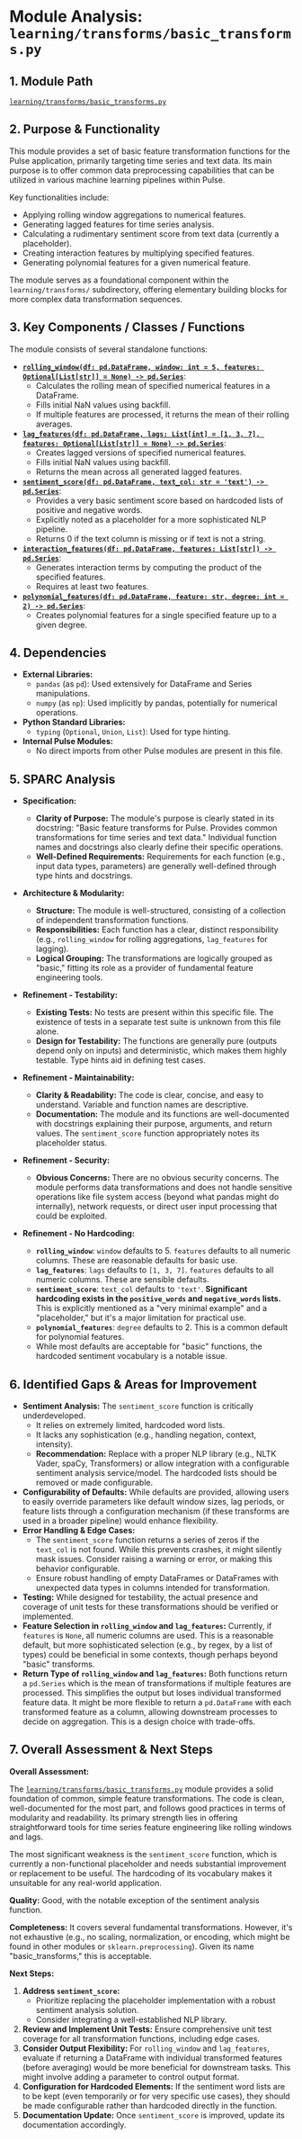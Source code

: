 # Module Analysis: `learning/transforms/basic_transforms.py`

## 1. Module Path

[`learning/transforms/basic_transforms.py`](learning/transforms/basic_transforms.py:1)

## 2. Purpose & Functionality

This module provides a set of basic feature transformation functions for the Pulse application, primarily targeting time series and text data. Its main purpose is to offer common data preprocessing capabilities that can be utilized in various machine learning pipelines within Pulse.

Key functionalities include:
*   Applying rolling window aggregations to numerical features.
*   Generating lagged features for time series analysis.
*   Calculating a rudimentary sentiment score from text data (currently a placeholder).
*   Creating interaction features by multiplying specified features.
*   Generating polynomial features for a given numerical feature.

The module serves as a foundational component within the `learning/transforms/` subdirectory, offering elementary building blocks for more complex data transformation sequences.

## 3. Key Components / Classes / Functions

The module consists of several standalone functions:

*   **[`rolling_window(df: pd.DataFrame, window: int = 5, features: Optional[List[str]] = None) -> pd.Series`](learning/transforms/basic_transforms.py:9)**:
    *   Calculates the rolling mean of specified numerical features in a DataFrame.
    *   Fills initial NaN values using backfill.
    *   If multiple features are processed, it returns the mean of their rolling averages.
*   **[`lag_features(df: pd.DataFrame, lags: List[int] = [1, 3, 7], features: Optional[List[str]] = None) -> pd.Series`](learning/transforms/basic_transforms.py:34)**:
    *   Creates lagged versions of specified numerical features.
    *   Fills initial NaN values using backfill.
    *   Returns the mean across all generated lagged features.
*   **[`sentiment_score(df: pd.DataFrame, text_col: str = 'text') -> pd.Series`](learning/transforms/basic_transforms.py:61)**:
    *   Provides a very basic sentiment score based on hardcoded lists of positive and negative words.
    *   Explicitly noted as a placeholder for a more sophisticated NLP pipeline.
    *   Returns 0 if the text column is missing or if text is not a string.
*   **[`interaction_features(df: pd.DataFrame, features: List[str]) -> pd.Series`](learning/transforms/basic_transforms.py:103)**:
    *   Generates interaction terms by computing the product of the specified features.
    *   Requires at least two features.
*   **[`polynomial_features(df: pd.DataFrame, feature: str, degree: int = 2) -> pd.Series`](learning/transforms/basic_transforms.py:124)**:
    *   Creates polynomial features for a single specified feature up to a given degree.

## 4. Dependencies

*   **External Libraries:**
    *   `pandas` (as `pd`): Used extensively for DataFrame and Series manipulations.
    *   `numpy` (as `np`): Used implicitly by pandas, potentially for numerical operations.
*   **Python Standard Libraries:**
    *   `typing` (`Optional`, `Union`, `List`): Used for type hinting.
*   **Internal Pulse Modules:**
    *   No direct imports from other Pulse modules are present in this file.

## 5. SPARC Analysis

*   **Specification:**
    *   **Clarity of Purpose:** The module's purpose is clearly stated in its docstring: "Basic feature transforms for Pulse. Provides common transformations for time series and text data." Individual function names and docstrings also clearly define their specific operations.
    *   **Well-Defined Requirements:** Requirements for each function (e.g., input data types, parameters) are generally well-defined through type hints and docstrings.

*   **Architecture & Modularity:**
    *   **Structure:** The module is well-structured, consisting of a collection of independent transformation functions.
    *   **Responsibilities:** Each function has a clear, distinct responsibility (e.g., `rolling_window` for rolling aggregations, `lag_features` for lagging).
    *   **Logical Grouping:** The transformations are logically grouped as "basic," fitting its role as a provider of fundamental feature engineering tools.

*   **Refinement - Testability:**
    *   **Existing Tests:** No tests are present within this specific file. The existence of tests in a separate test suite is unknown from this file alone.
    *   **Design for Testability:** The functions are generally pure (outputs depend only on inputs) and deterministic, which makes them highly testable. Type hints aid in defining test cases.

*   **Refinement - Maintainability:**
    *   **Clarity & Readability:** The code is clear, concise, and easy to understand. Variable and function names are descriptive.
    *   **Documentation:** The module and its functions are well-documented with docstrings explaining their purpose, arguments, and return values. The `sentiment_score` function appropriately notes its placeholder status.

*   **Refinement - Security:**
    *   **Obvious Concerns:** There are no obvious security concerns. The module performs data transformations and does not handle sensitive operations like file system access (beyond what pandas might do internally), network requests, or direct user input processing that could be exploited.

*   **Refinement - No Hardcoding:**
    *   **`rolling_window`**: `window` defaults to 5. `features` defaults to all numeric columns. These are reasonable defaults for basic use.
    *   **`lag_features`**: `lags` defaults to `[1, 3, 7]`. `features` defaults to all numeric columns. These are sensible defaults.
    *   **`sentiment_score`**: `text_col` defaults to `'text'`. **Significant hardcoding exists in the `positive_words` and `negative_words` lists.** This is explicitly mentioned as a "very minimal example" and a "placeholder," but it's a major limitation for practical use.
    *   **`polynomial_features`**: `degree` defaults to 2. This is a common default for polynomial features.
    *   While most defaults are acceptable for "basic" functions, the hardcoded sentiment vocabulary is a notable issue.

## 6. Identified Gaps & Areas for Improvement

*   **Sentiment Analysis:** The `sentiment_score` function is critically underdeveloped.
    *   It relies on extremely limited, hardcoded word lists.
    *   It lacks any sophistication (e.g., handling negation, context, intensity).
    *   **Recommendation:** Replace with a proper NLP library (e.g., NLTK Vader, spaCy, Transformers) or allow integration with a configurable sentiment analysis service/model. The hardcoded lists should be removed or made configurable.
*   **Configurability of Defaults:** While defaults are provided, allowing users to easily override parameters like default window sizes, lag periods, or feature lists through a configuration mechanism (if these transforms are used in a broader pipeline) would enhance flexibility.
*   **Error Handling & Edge Cases:**
    *   The `sentiment_score` function returns a series of zeros if the `text_col` is not found. While this prevents crashes, it might silently mask issues. Consider raising a warning or error, or making this behavior configurable.
    *   Ensure robust handling of empty DataFrames or DataFrames with unexpected data types in columns intended for transformation.
*   **Testing:** While designed for testability, the actual presence and coverage of unit tests for these transformations should be verified or implemented.
*   **Feature Selection in `rolling_window` and `lag_features`:** Currently, if `features` is `None`, all numeric columns are used. This is a reasonable default, but more sophisticated selection (e.g., by regex, by a list of types) could be beneficial in some contexts, though perhaps beyond "basic" transforms.
*   **Return Type of `rolling_window` and `lag_features`:** Both functions return a `pd.Series` which is the mean of transformations if multiple features are processed. This simplifies the output but loses individual transformed feature data. It might be more flexible to return a `pd.DataFrame` with each transformed feature as a column, allowing downstream processes to decide on aggregation. This is a design choice with trade-offs.

## 7. Overall Assessment & Next Steps

**Overall Assessment:**

The [`learning/transforms/basic_transforms.py`](learning/transforms/basic_transforms.py:1) module provides a solid foundation of common, simple feature transformations. The code is clean, well-documented for the most part, and follows good practices in terms of modularity and readability. Its primary strength lies in offering straightforward tools for time series feature engineering like rolling windows and lags.

The most significant weakness is the `sentiment_score` function, which is currently a non-functional placeholder and needs substantial improvement or replacement to be useful. The hardcoding of its vocabulary makes it unsuitable for any real-world application.

**Quality:** Good, with the notable exception of the sentiment analysis function.

**Completeness:** It covers several fundamental transformations. However, it's not exhaustive (e.g., no scaling, normalization, or encoding, which might be found in other modules or `sklearn.preprocessing`). Given its name "basic_transforms," this is acceptable.

**Next Steps:**

1.  **Address `sentiment_score`:**
    *   Prioritize replacing the placeholder implementation with a robust sentiment analysis solution.
    *   Consider integrating a well-established NLP library.
2.  **Review and Implement Unit Tests:** Ensure comprehensive unit test coverage for all transformation functions, including edge cases.
3.  **Consider Output Flexibility:** For `rolling_window` and `lag_features`, evaluate if returning a DataFrame with individual transformed features (before averaging) would be more beneficial for downstream tasks. This might involve adding a parameter to control output format.
4.  **Configuration for Hardcoded Elements:** If the sentiment word lists are to be kept (even temporarily or for very specific use cases), they should be made configurable rather than hardcoded directly in the function.
5.  **Documentation Update:** Once `sentiment_score` is improved, update its documentation accordingly.
